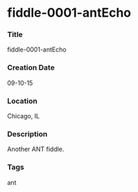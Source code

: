 fiddle-0001-antEcho
======

### Title

fiddle-0001-antEcho


### Creation Date

09-10-15


### Location

Chicago, IL


### Description

Another ANT fiddle.


### Tags

ant
